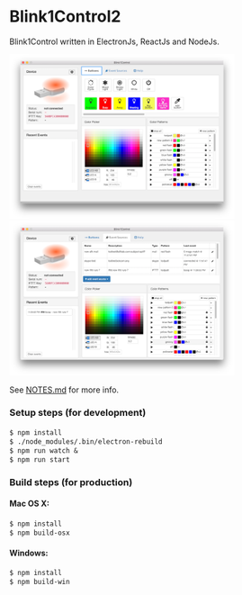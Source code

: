 # Blink1Control2

Blink1Control written in ElectronJs, ReactJs and NodeJs.

<img src="./docs/blink1control2-screenshot1.png" width="400">
<img src="./docs/blink1control2-screenshot2.png" width="400">

See [NOTES.md](NOTES.md) for more info.

### Setup steps (for development)

```
$ npm install
$ ./node_modules/.bin/electron-rebuild
$ npm run watch &
$ npm run start
```

### Build steps (for production)

#### Mac OS X:


```
$ npm install
$ npm build-osx

```

#### Windows:

```
$ npm install
$ npm build-win
```
